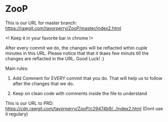 # ZooP
This is our URL for master branch: https://rawgit.com/tavorperry/ZooP/master/index2.html

<! Keep it in your favorite bar in chrome !>

After every commit we do, the changes will be reflacted wthin cuple minutes in this URL.
Please notice that that it tkaes few minuts till the changes are reflacted in the URL.
Good Luck! :)

Main rules:

1. Add Comment for EVERY commit that you do.
  That will help us to follow after the changes that we do.
  
2. Keep on clean code with comments inside the file to understand

This is our URL to PRD: https://cdn.rawgit.com/tavorperry/ZooP/c29474b9/../index2.html
(Dont use it regulary)
